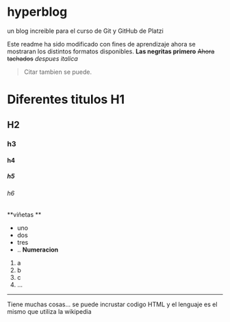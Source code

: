# hyperblog
un blog increible para el curso de Git  y GitHub de Platzi

Este readme ha sido modificado con fines de aprendizaje
ahora se mostraran los distintos formatos disponibles.
**Las negritas primero**
~~Ahora tachados~~
*despues italica*
> Citar tambien se puede. 

# Diferentes titulos H1
## H2
### h3
#### h4
##### h5
###### h6
**viñetas **
- uno
- dos 
- tres 
- ..
**Numeracion**
1. a
2. b
3. c
4. ...

------------

Tiene muchas cosas... se puede incrustar codigo HTML y el lenguaje es el mismo que utiliza la wikipedia